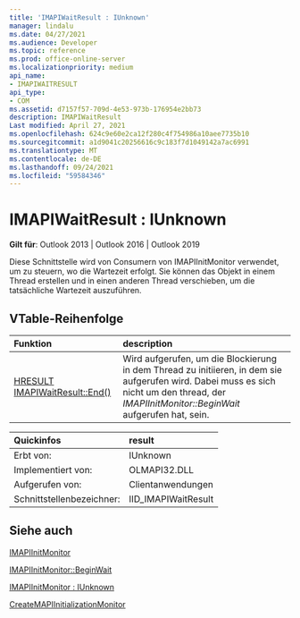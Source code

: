 ```yaml
---
title: 'IMAPIWaitResult : IUnknown'
manager: lindalu
ms.date: 04/27/2021
ms.audience: Developer
ms.topic: reference
ms.prod: office-online-server
ms.localizationpriority: medium
api_name:
- IMAPIWAITRESULT
api_type:
- COM
ms.assetid: d7157f57-709d-4e53-973b-176954e2bb73
description: IMAPIWaitResult
Last modified: April 27, 2021
ms.openlocfilehash: 624c9e60e2ca12f280c4f754986a10aee7735b10
ms.sourcegitcommit: a1d9041c20256616c9c183f7d1049142a7ac6991
ms.translationtype: MT
ms.contentlocale: de-DE
ms.lasthandoff: 09/24/2021
ms.locfileid: "59584346"
---
```

# <a name="imapiwaitresult--iunknown"></a>IMAPIWaitResult : IUnknown
  
**Gilt für**: Outlook 2013 | Outlook 2016 | Outlook 2019

Diese Schnittstelle wird von Consumern von IMAPIInitMonitor verwendet, um zu steuern, wo die Wartezeit erfolgt. Sie können das Objekt in einem Thread erstellen und in einen anderen Thread verschieben, um die tatsächliche Wartezeit auszuführen.

## <a name="vtable-order"></a>VTable-Reihenfolge

| Funktion | description |
|:-----|:-----|
|[HRESULT IMAPIWaitResult::End()](imapiwaitresult-end.md)|Wird aufgerufen, um die Blockierung in dem Thread zu initiieren, in dem sie aufgerufen wird. Dabei muss es sich nicht um den thread, der *IMAPIInitMonitor::BeginWait* aufgerufen hat, sein.|

| Quickinfos | result |
|:-----|:-----|
|Erbt von:  <br/> |IUnknown  <br/> |
|Implementiert von:  <br/> |  OLMAPI32.DLL<br/> |
|Aufgerufen von:  <br/> |Clientanwendungen  <br/> |
|Schnittstellenbezeichner:  <br/> |IID_IMAPIWaitResult  <br/> |

## <a name="see-also"></a>Siehe auch

[IMAPIInitMonitor](imapiinitmonitoriunknown.md)

[IMAPIInitMonitor::BeginWait](imapiinitmonitor-beginwait.md)

[IMAPIInitMonitor : IUnknown](imapiinitmonitoriunknown.md)

[CreateMAPIInitializationMonitor](createmapiinitializationmonitor.md)
